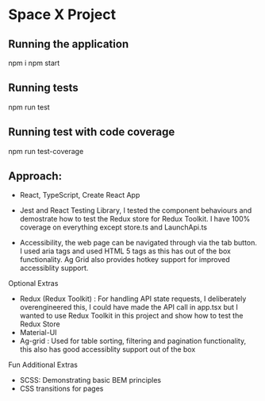 # Space X Project

## Running the application

npm i
npm start

## Running tests

npm run test

## Running test with code coverage

npm run test-coverage

## Approach:

- React, TypeScript, Create React App
- Jest and React Testing Library, I tested the component behaviours and demostrate how to test the Redux store for Redux Toolkit.
  I have 100% coverage on everything except store.ts and LaunchApi.ts

- Accessibility, the web page can be navigated through via the tab button. I used aria tags and used HTML 5 tags as this has out of the box functionality. Ag Grid also provides hotkey support for improved accessiblity support.

Optional Extras

- Redux (Redux Toolkit) : For handling API state requests, I deliberately overengineered this, I could have made the API call in app.tsx but I wanted to use Redux Toolkit in this project and show how to test the Redux Store
- Material-UI
- Ag-grid : Used for table sorting, filtering and pagination functionality, this also has good accessiblity support out of the box

Fun Additional Extras

- SCSS: Demonstrating basic BEM principles
- CSS transitions for pages
